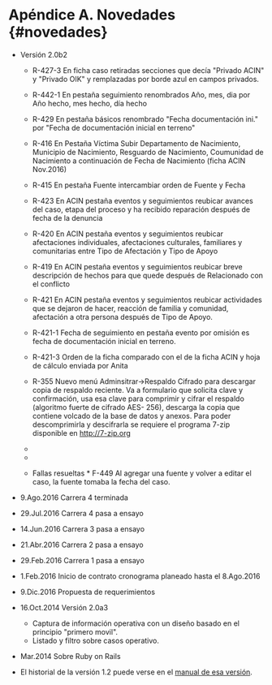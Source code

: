  
# Apéndice A. Novedades {#novedades}
* Versión 2.0b2
	* R-427-3 En ficha caso retiradas secciones que decía "Privado ACIN" y "Privado OIK" y remplazadas por borde azul en 		campos privados.
	* R-442-1 En pestaña seguimiento renombrados Año, mes, dia por Año hecho, mes hecho, día hecho
	* R-429 En pestaña básicos renombrado "Fecha documentación ini." por "Fecha de documentación inicial en terreno"
	* R-416 En Pestaña Víctima Subir Departamento de Nacimiento, Municipio de Nacimiento, Resguardo de Nacimiento, 		   Coumunidad de Nacimiento a continuación de Fecha de Nacimiento (ficha ACIN Nov.2016)
	* R-415 En pestaña Fuente intercambiar orden de Fuente y Fecha
	* R-423 En ACIN pestaña eventos y seguimientos reubicar avances del caso, etapa del proceso y ha recibido reparación 		después de fecha de la denuncia
	* R-420 En ACIN pestaña eventos y seguimientos reubicar afectaciones individuales, afectaciones culturales, 		  familiares y comunitarias entre Tipo de Afectación y Tipo de Apoyo
	* R-419 En ACIN pestaña eventos y seguimientos reubicar breve descripción de hechos para que quede después de 		  Relacionado con el conflicto
	* R-421 En ACIN pestaña eventos y seguimientos reubicar actividades que se dejaron de hacer, reacción de familia y 	     comunidad, afectación a otra persona después de Tipo de Apoyo.
	* R-421-1 Fecha de seguimiento en pestaña evento por omisión es fecha de documentación inicial en terreno.
	* R-421-3 Orden de la ficha comparado con el de la ficha ACIN y hoja de cálculo enviada por Anita

	* R-355 Nuevo menú Adminsitrar->Respaldo Cifrado para descargar copia de respaldo reciente. Va a formulario que 	  solicita clave y confirmación, usa esa clave para comprimir y cifrar el respaldo (algoritmo fuerte de cifrado AES-	      256), descarga la copia que contiene volcado de la base de datos y anexos.  Para poder descomprimirla y descifrarla 	    se requiere el programa 7-zip disponible en http://7-zip.org
	*
	*
	* Fallas resueltas
	      * F-449 Al agregar una fuente y volver a editar el caso, la fuente tomaba la fecha del caso.
* 9.Ago.2016 Carrera 4 terminada
* 29.Jul.2016 Carrera 4 pasa a ensayo
* 14.Jun.2016 Carrera 3 pasa a ensayo
* 21.Abr.2016 Carrera 2 pasa a ensayo
* 29.Feb.2016 Carrera 1 pasa a ensayo
* 1.Feb.2016 Inicio de contrato cronograma planeado hasta el 8.Ago.2016 
* 9.Dic.2016 Propuesta de requerimientos

* 16.Oct.2014 Versión 2.0a3 
	* Captura de información operativa con un diseño basado en el principio "primero movil".  
	* Listado y filtro sobre casos operativo.

* Mar.2014 Sobre Ruby on Rails

* El historial de la versión 1.2 puede verse en el [manual de esa versión](http://sivel.sourceforge.net/1.2/).

